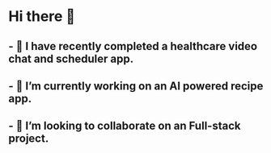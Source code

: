 
# Hi there 👋

## - 🔭 I have recently completed a healthcare video chat and scheduler app.
## - 🌱 I’m currently working on an AI powered recipe app.
## - 👯 I’m looking to collaborate on an Full-stack project.
